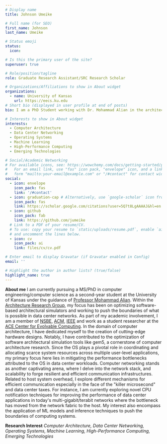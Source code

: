 ```yaml
---
# Display name
title: Johnson Umeike

# Full name (for SEO)
first_name: Johnson
last_name: Umeike

# Status emoji
status:
  icon:

# Is this the primary user of the site?
superuser: true

# Role/position/tagline
role: Graduate Research Assistant/SRC Research Scholar

# Organizations/Affiliations to show in About widget
organizations:
  - name: University of Kansas
    url: https://eecs.ku.edu
# Short bio (displayed in user profile at end of posts)
bio: I am a PhD Student working with Dr. Mohammad Alian in the architecture research group in the University of Kansas.

# Interests to show in About widget
interests:
  - Computer Architecture
  - Data Center Networking
  - Operating Systems
  - Machine Learning
  - High-Performance Computing
  - Emerging Technologies

# Social/Academic Networking
# For available icons, see: https://wowchemy.com/docs/getting-started/page-builder/#icons
#   For an email link, use "fas" icon pack, "envelope" icon, and a link in the
#   form "mailto:your-email@example.com" or "/#contact" for contact widget.
social:
  - icon: envelope
    icon_pack: fas
    link: '/#contact'
  - icon: graduation-cap # Alternatively, use `google-scholar` icon from `ai` icon pack
    icon_pack: fas
    link: https://scholar.google.com/citations?user=5Q7t8LgAAAAJ&hl=en
  - icon: github
    icon_pack: fab
    link: https://github.com/jumeike
  # Link to a PDF of your resume/CV.
  # To use: copy your resume to `static/uploads/resume.pdf`, enable `ai` icons in `params.yaml`,
  # and uncomment the lines below.
  - icon: cv
    icon_pack: ai
    link: files/cv/cv.pdf

# Enter email to display Gravatar (if Gravatar enabled in Config)
email: ''

# Highlight the author in author lists? (true/false)
highlight_name: true
---
```


**About me**
I am currently pursuing a MS/PhD in computer engineering/computer science as a second-year student at the University of Kansas under the guidance of [Professor Mohammad Alian](https://alian-eecs.ku.edu). Within the [Architecture Research Group](https://arg.ku.edu/), my focus has been on optimizing software-based architectural simulators and working to push the boundaries of what is possible in data center networks. As part of my academic involvement, I am a member of [NSBE](https://www.nsbe.org/), [ACM](https://www.acm.org/), [IEEE](https://www.ieee.org/) and work as a student researcher at the [ACE Center for Evolvable Computing](https://acecenter.grainger.illinois.edu/). In the domain of computer architecture, I have dedicated myself to the creation of cutting-edge hardware designs. Notably, I have contributed to the optimization of software architectural simulation tools like gem5, a cornerstone of computer architecture research. Since the OS plays a pivotal role in coordinating and allocating scarce system resources across multiple user-level applications, my primary focus here lies in mitigating the performance bottlenecks attributed to the OS in data center workloads. Computer networking stands as another captivating arena, where I delve into the network stack, and scalability to forge resilient and efficient communication infrastructures. Related to host system overhead, I explore different mechanisms for efficient communication especially in the face of the "killer microsecond" and data center taxes. For instance, I am currently exploring novel CPU notification techniques for improving the performance of data center applications in today's multi-gigabit/terabit networks where the bottleneck has moved from the network fabric to the host. My interest also encompass the application of ML models and inference techniques to push the boundaries of computing systems.

**Research Interest**
_Computer Architecture, Data Center Networking, Operating Systems, Machine Learning, High-Performance Computing, Emerging Technologies_
